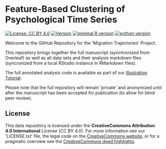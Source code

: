 # Feature-Based Clustering of Psychological Time Series

[![License: CC BY 4.0](https://img.shields.io/badge/License-CC_BY_4.0-lightgrey.svg)](https://creativecommons.org/licenses/by/4.0/)
[![Version](https://badge.fury.io/gh/tterb%2FHyde.svg)](https://en.wikipedia.org/wiki/Software_versioning)
[![minimal R version](https://img.shields.io/badge/R%3E%3D-4.1.1-6666ff.svg)](https://cran.r-project.org/)
[![python version](https://img.shields.io/badge/python-v3.10.6-blue)](https://www.python.org/downloads/release/python-3106/)

Welcome to the GitHub Repository for the 'Migration Trajectories' Project.

This repository brings together the full manuscript (synchronized from Overleaf) as well as all data sets and their analysis markdown files (syncronized from a local RStudio instance in RMarkdown files).

The full annotated analysis code is available as part of our [Illustration Tutorial](https://janniscodes.github.io/ts-feature-clustering-illustration/).

Please note that the full repository will remain 'private' and anonymized until after the manuscript has been accepted for publication (to allow for blind peer review).

## License
This data repository is licensed under the **CreativeCommons Attribution 4.0 International** License (CC BY 4.0). For more information see our '_LICENSE.txt_' file, the legal code on the [CreativeCommons website](https://creativecommons.org/licenses/by/4.0/legalcode), or for a pragmatic overview see the [CreativeCommons deed highlights](https://creativecommons.org/licenses/by/4.0/).

